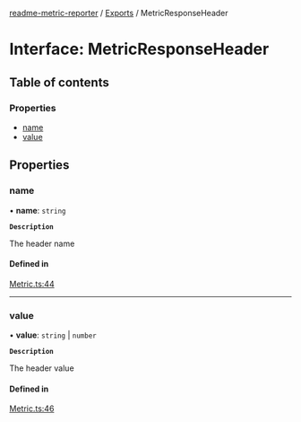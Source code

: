 [readme-metric-reporter](../README.md) / [Exports](../modules.md) / MetricResponseHeader

# Interface: MetricResponseHeader

## Table of contents

### Properties

- [name](MetricResponseHeader.md#name)
- [value](MetricResponseHeader.md#value)

## Properties

### name

• **name**: `string`

**`Description`**

The header name

#### Defined in

[Metric.ts:44](https://github.com/igrek8/readme-metric-reporter/blob/2fe414e/src/Metric.ts#L44)

___

### value

• **value**: `string` \| `number`

**`Description`**

The header value

#### Defined in

[Metric.ts:46](https://github.com/igrek8/readme-metric-reporter/blob/2fe414e/src/Metric.ts#L46)
